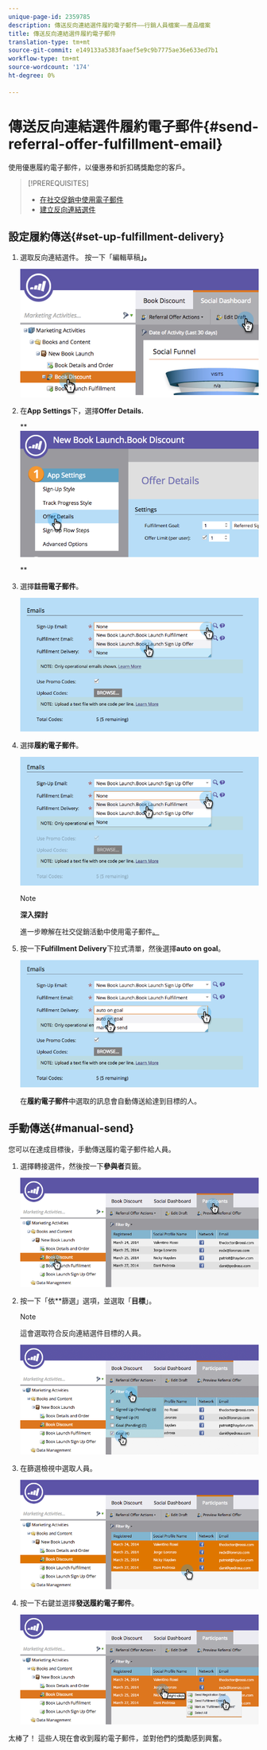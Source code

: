 ```yaml
---
unique-page-id: 2359785
description: 傳送反向連結選件履約電子郵件——行銷人員檔案——產品檔案
title: 傳送反向連結選件履約電子郵件
translation-type: tm+mt
source-git-commit: e149133a5383faaef5e9c9b7775ae36e633ed7b1
workflow-type: tm+mt
source-wordcount: '174'
ht-degree: 0%

---
```



# 傳送反向連結選件履約電子郵件{#send-referral-offer-fulfillment-email}

使用優惠履約電子郵件，以優惠券和折扣碼獎勵您的客戶。

>[!PREREQUISITES]
>
>* [在社交促銷中使用電子郵件](../../../../product-docs/demand-generation/social/social-functions/use-emails-in-social-promotions.md)
>* [建立反向連結選件](create-a-referral-offer.md)

>



## 設定履約傳送{#set-up-fulfillment-delivery}

1. 選取反向連結選件。 按一下「編輯草稿&#x200B;**」。**

   ![](assets/image2015-4-20-16-3a3-3a14.png)

1. 在&#x200B;**App Settings**&#x200B;下，選擇&#x200B;**Offer Details.**

   ** ![](assets/image2015-4-23-12-3a53-3a16.png)

   **

1. 選擇&#x200B;**註冊電子郵件**。

   ![](assets/image2015-4-23-12-3a58-3a52.png)

1. 選擇&#x200B;**履約電子郵件**。

   ![](assets/image2015-4-23-13-3a4-3a40.png)

   >[!NOTE]
   >
   >**深入探討**
   >
   >
   >進一步瞭解在社交促銷活動中使用電子郵件[。](../../../../product-docs/demand-generation/social/social-functions/use-emails-in-social-promotions.md)

1. 按一下&#x200B;**Fulfillment Delivery**&#x200B;下拉式清單，然後選擇&#x200B;**auto on goal**。

   ![](assets/image2015-4-23-13-3a13-3a33.png)

   在&#x200B;**履約電子郵件**&#x200B;中選取的訊息會自動傳送給達到目標的人。

## 手動傳送{#manual-send}

您可以在達成目標後，手動傳送履約電子郵件給人員。

1. 選擇轉接選件，然後按一下&#x200B;**參與者**&#x200B;頁籤。

   ![](assets/image2015-4-20-15-3a37-3a14.png)

1. 按一下「依**篩選」選項，並選取「**目標**」。

   >[!NOTE]
   >
   >這會選取符合反向連結選件目標的人員。

   ![](assets/image2015-4-20-15-3a59-3a11.png)

1. 在篩選檢視中選取人員。

   ![](assets/2015-04-23-13-08-53.png)

1. 按一下右鍵並選擇&#x200B;**發送履約電子郵件**。

   ![](assets/2015-04-20-15-54-13.png)

太棒了！ 這些人現在會收到履約電子郵件，並對他們的獎勵感到興奮。
